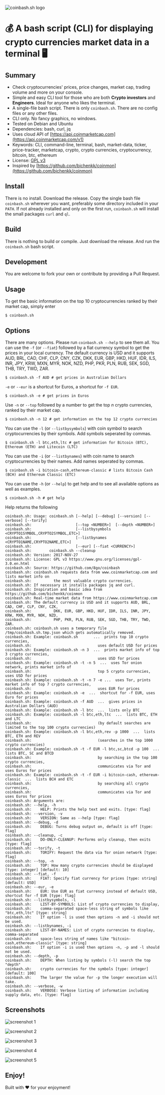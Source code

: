 ![coinbash.sh logo](https://raw.githubusercontent.com/8go/coinbash/master/coinbash-logo.png)


# 💰 A bash script (CLI) for displaying crypto currencies market data in a terminal 🖥

## Summary

* Check cryptocurrencies' prices, price changes, market cap, trading volume and more on your console.
* Simple and easy CLI tool for those who are both **Crypto investors** and **Engineers**. 
  Ideal for anyone who likes the terminal.
* A single-file bash script. There is only `coinbash.sh`. There are no config files or any other files.
* CLI only. No fancy graphics, no windows.
* Tested on Debian and Ubuntu
* Dependencies: bash, curl, jq
* Uses cloud API of [https://api.coinmarketcap.com](https://api.coinmarketcap.com/v1)
* Keywords: CLI, command-line, terminal, bash, market-data, ticker, price-tracker, marketcap, crypto, crypto currencies, cryptocurrency, bitcoin, btc, ethereum
* License: [GPL v3](https://www.gnu.org/licenses/gpl-3.0.en.html)
* Inspired by [https://github.com/bichenkk/coinmon](https://github.com/bichenkk/coinmon)


## Install

There is no install. Download the release. Copy the single bash file `coinbash.sh` wherever you want, preferably some directory included in your `PATH`.
If not already installed and only on the first run, `coinbash.sh` will install the small packages `curl` and `ql`. 

## Build

There is nothing to build or compile. Just download the release. And run the `coinbash.sh` bash script.

## Development

You are welcome to fork your own or contribute by providing a Pull Request.

## Usage

To get the basic information on the top 10 cryptocurrencies ranked by their market cap, simply enter
```
$ coinbash.sh
```

## Options

There are many options. Please run `coinbash.sh --help` to see them all. 
You can use the `-f` (or `--fiat`) followed by a fiat currency symbol to get the prices in your local currency.
The default currency is USD and it supports AUD, BRL, CAD, CHF, CLP, CNY, CZK, DKK, EUR, GBP, HKD, HUF, IDR, ILS, INR, JPY, KRW, MXN, MYR, NOK, NZD, PHP, PKR, PLN, RUB, SEK, SGD, THB, TRY, TWD, ZAR. 

```
$ coinbash.sh -f AUD # get prices in Australian Dollars
```

`-e` or `--eur` is a shortcut for Euros, a shortcut for `-f EUR`. 

```
$ coinbash.sh -e # get prices in Euros
```

Use `-n` or `--top` followed by a number to get the top _n_ crypto currencies, ranked by their market cap. 

```
$ coinbash.sh -n 12 # get information on the top 12 crypto currencies
```

You can use the `-l` (or `--listbysymbols`) with coin symbol to search cryptocurrencies by their symbols. Add symbols seperated by commas. 

```
$ coinbash.sh -l btc,eth,ltc # get information for Bitcoin (BTC), Ethereum (ETH) and Litecoin (LTC)
```

You can use the `-i` (or `--listbynames`) with coin name to search cryptocurrencies by their names. Add names seperated by commas.

```
$ coinbash.sh -i bitcoin-cash,ethereum-classic # lists Bitcoin Cash (BCH) and Ethereum Classic (ETC)
```

You can use the `-h` (or `--help`) to get help and to see all available options as well as examples.

```
$ coinbash.sh -h # get help
```

Help returns the following
```
coinbash.sh: Usage: coinbash.sh [--help] [--debug] [--version] [--verbose] [--torify]
coinbash.sh:                    [--top <NUMBER>]  [--depth <NUMBER>] 
coinbash.sh:                    [--listbysymbols <CRYPTO1SYMBOL,CRYPTO2SYMBOL,ETC>]
coinbash.sh:                    [--listbynames <CRYPTO1NAME,CRYPTO2NAME,ETC>]
coinbash.sh:                    [--eur] [--fiat <CURRENCY>]
coinbash.sh:        coinbash.sh --cleanup 
coinbash.sh: Version: 2017-NOV-27
coinbash.sh: License: GPL v3 https://www.gnu.org/licenses/gpl-3.0.en.html
coinbash.sh: Source: https://github.com/8go/coinbash
coinbash.sh: coinbash.sh requests data from www.coinmarketcap.com and lists market info on 
coinbash.sh:          the most valuable crypto currencies.
coinbash.sh: If necessary it installs packages jq and curl.
coinbash.sh: Inspiration and basic idea from https://github.com/bichenkk/coinmon
coinbash.sh: Real-time market data from https://www.coinmarketcap.com
coinbash.sh: The default currency is USD and it supports AUD, BRL, CAD, CHF, CLP, CNY, CZK, 
coinbash.sh:          DKK, EUR, GBP, HKD, HUF, IDR, ILS, INR, JPY, KRW, MXN, MYR, NOK, NZD, 
coinbash.sh:          PHP, PKR, PLN, RUB, SEK, SGD, THB, TRY, TWD, ZAR.
coinbash.sh: coinbash.sh uses a temporary file /tmp/coinbash.sh.tmp.json which gets automatically removed.
coinbash.sh: Example: coinbash.sh       ...  prints top 10 crypto currencies, 
coinbash.sh:                              uses default USD for prices
coinbash.sh: Example: coinbash.sh -n 3  ...  prints market info of top 3 crypto currencies, 
coinbash.sh:                              uses USD for prices
coinbash.sh: Example: coinbash.sh -t -n 5  ...  uses Tor onion network, prints market info of 
coinbash.sh:                              top 5 crypto currencies, uses USD for prices
coinbash.sh: Example: coinbash.sh -t -n 7 -e ...  uses Tor, prints market info of top 7 crypto currencies, 
coinbash.sh:                              uses EUR for prices
coinbash.sh: Example: coinbash.sh -e  ...  shortcut for -f EUR, uses Euro for prices
coinbash.sh: Example: coinbash.sh -f AUD  ...  gives prices in Australian Dollars (AUD)
coinbash.sh: Example: coinbash.sh -l btc  ...  lists only BTC
coinbash.sh: Example: coinbash.sh -l btc,eth,ltc  ...  lists BTC, ETH and LTC 
coinbash.sh:                              (by default searches are limited to the top 100 crypto currencies)
coinbash.sh: Example: coinbash.sh -l btc,eth,rev -p 1000  ...  lists BTC, ETH and REV 
coinbash.sh:                              (searches in the top 1000 crypto currencies)
coinbash.sh: Example: coinbash.sh -t -f EUR -l btc,sc,btcd -p 100  ...  lists BTC, SC and BTCD 
coinbash.sh:                              by searching in the top 100 crypto currencies,
coinbash.sh:                              communicates via Tor and uses Euros for prices
coinbash.sh: Example: coinbash.sh -t -f EUR -i bitcoin-cash, ethereum-classic  ...  lists BCH and ETC 
coinbash.sh:                              by searching all crypto currencies,
coinbash.sh:                              communicates via Tor and uses Euros for prices
coinbash.sh: Arguments are:
coinbash.sh: --help, -h
coinbash.sh:    HELP: Prints the help text and exits. [type: flag]
coinbash.sh: --version, -v
coinbash.sh:    VERSION: Same as --help [type: flag]
coinbash.sh: --debug, -d
coinbash.sh:    DEBUG: Turns debug output on, default is off [type: flag]
coinbash.sh: --cleanup, -c
coinbash.sh:    DO-ONLY-CLEANUP: Performs only cleanup, then exits [type: flag]
coinbash.sh: --torify, -t
coinbash.sh:    TORIFY: Request the data via Tor onion network [type: flag]
coinbash.sh: --top, -n
coinbash.sh:    TOP: How many crypto currencies should be displayed [type: integer] [default: 10]
coinbash.sh: --fiat, -f
coinbash.sh:    FIAT: Specify fiat currency for prices [type: string] [default: USD]
coinbash.sh: --eur, -e
coinbash.sh:    EUR: Use EUR as fiat currency instead of default USD, shortcut for -f EUR [type: flag]
coinbash.sh: --listbysymbols, -l
coinbash.sh:    LIST-BY-SYMBOLS: List of crypto currencies to display, 
coinbash.sh:    comma-separated space-less string of symbols like "btc,eth,ltc" [type: string]
coinbash.sh:    If option -l is used then options -n and -i should not be used.
coinbash.sh: --listbynames, -i
coinbash.sh:    LIST-BY-NAMES: List of crypto currencies to display, comma-separated 
coinbash.sh:    space-less string of names like "bitcoin-cash,ethereum-classic" [type: string]
coinbash.sh:    If option -i is used then options -n, -p and -l should not be used.
coinbash.sh: --depth, -p
coinbash.sh:    DEPTH: When listing by symbols (-l) search the top "depth" 
coinbash.sh:    crypto currencies for the symbols [type: integer] [default: 100]
coinbash.sh:    The larger the value for -p the longer execution will take.
coinbash.sh: --verbose, -w
coinbash.sh:    VERBOSE: Verbose listing of information including supply data, etc. [type: flag]
```

## Screenshots

![screenshot 1](https://raw.githubusercontent.com/8go/coinbash/master/coinbash-screenshot.png)

![screenshot 2](https://raw.githubusercontent.com/8go/coinbash/master/coinbash-screenshot-top12.png)

![screenshot 3](https://raw.githubusercontent.com/8go/coinbash/master/coinbash-screenshot-listbysymbols.png)

![screenshot 4](https://raw.githubusercontent.com/8go/coinbash/master/coinbash-screenshot-listbynames.png)

![screenshot 5](https://raw.githubusercontent.com/8go/coinbash/master/coinbash-screenshot-all.png)

## Enjoy!

Built with :heart: for your enjoyment!

